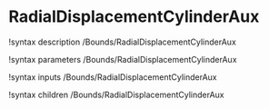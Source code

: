 <!-- MOOSE Documentation Stub: Remove this when content is added. -->

# RadialDisplacementCylinderAux
!syntax description /Bounds/RadialDisplacementCylinderAux

!syntax parameters /Bounds/RadialDisplacementCylinderAux

!syntax inputs /Bounds/RadialDisplacementCylinderAux

!syntax children /Bounds/RadialDisplacementCylinderAux
